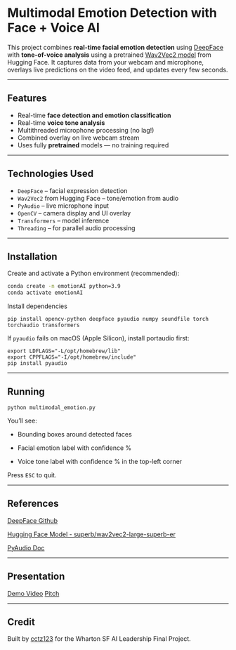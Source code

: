 # Multimodal Emotion Detection with Face + Voice AI

This project combines **real-time facial emotion detection** using [DeepFace](https://github.com/serengil/deepface) with **tone-of-voice analysis** using a pretrained [Wav2Vec2 model](https://huggingface.co/superb/wav2vec2-large-superb-er) from Hugging Face. It captures data from your webcam and microphone, overlays live predictions on the video feed, and updates every few seconds.

---

## Features

- Real-time **face detection and emotion classification**
- Real-time **voice tone analysis**
- Multithreaded microphone processing (no lag!)
- Combined overlay on live webcam stream
- Uses fully **pretrained** models — no training required

---

## Technologies Used

- `DeepFace` – facial expression detection
- `Wav2Vec2` from Hugging Face – tone/emotion from audio
- `PyAudio` – live microphone input
- `OpenCV` – camera display and UI overlay
- `Transformers` – model inference
- `Threading` – for parallel audio processing

---

## Installation

Create and activate a Python environment (recommended):

```bash
conda create -n emotionAI python=3.9
conda activate emotionAI
```

Install dependencies

```pip install opencv-python deepface pyaudio numpy soundfile torch torchaudio transformers```


If `pyaudio` fails on macOS (Apple Silicon), install portaudio first:

```brew install portaudio
export LDFLAGS="-L/opt/homebrew/lib"
export CPPFLAGS="-I/opt/homebrew/include"
pip install pyaudio
```

---
## Running
```python multimodal_emotion.py```

You’ll see:

- Bounding boxes around detected faces

- Facial emotion label with confidence %

- Voice tone label with confidence % in the top-left corner

Press `ESC` to quit.

---
## References
[DeepFace Github](https://github.com/serengil/deepface)

[Hugging Face Model - superb/wav2vec2-large-superb-er](https://huggingface.co/superb/wav2vec2-large-superb-er)

[PyAudio Doc](https://people.csail.mit.edu/hubert/pyaudio/)

---

## Presentation
[Demo Video](https://www.youtube.com/watch?v=8rnxNbSBVZk)
[Pitch](https://www.canva.com/design/DAGtLoXGC90/JeZ24kL22ty-wP8uswpYIw/view?utm_content=DAGtLoXGC90&utm_campaign=designshare&utm_medium=link2&utm_source=uniquelinks&utlId=h5fef0f45c8)

---
## Credit

Built by [cctz123](https://github.com/cctz123) for the Wharton SF AI Leadership Final Project.






